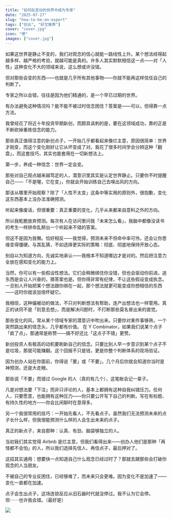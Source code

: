 ```yaml
---
title: "如何在变动的世界中成为专家"
date: "2025-07-27"
slug: "how-to-be-an-expert"
tags: ["创业", "好文推荐"]
cover: "cover.jpg"
icon: "😎"
images: ["cover.jpg"]
---
```

如果这世界是静止不变的，我们对观念的信心就能一路线性上升。某个想法经得起越多样、越严格的考验，就越可能是真的。许多人其实默默相信这一点——对「人性」这种变化不大的领域来说，这么想或许没错。



但对那些会变的东西——也就是几乎所有其他事物——你就不能再这样信任自己的判断了。



专家之所以会错，往往是因为他们精通的，是一个早已过期的世界。



有办法避免这种情况吗？能不能不被过时信念困住？答案是——可以，但得靠一点方法。



我曾经花了将近十年投资早期新创，而颇具讽刺的是，要在这领域成功，靠的正是不断砍掉重练信念的能力。



那些真正值得注意的新创点子，一开始几乎都看起来像烂主意，原因很简单：世界才刚变，而这个变化刚好让它从坏变成了对。我花了很多时间学会分辨这种「翻盘」，而这套技巧，其实也能套用在一切新想法上。



第一步，养成一种信念：世界一定会变。



那些对自己观点越来越笃定的人，潜意识里其实是认定世界静止。只要你不时提醒自己——「不是喔，它在变」，你就会开始训练自己去嗅出风的方向。



那该从哪里开始观察？除了「人性不太变」这条中等实用的原则外，很抱歉，变化这东西基本上没办法准确预测。



听起来像废话，但很重要：真正重要的变化，几乎从来都来自意料之外的方向。



所以我乾脆放弃预测。每次有人在访问里问我「未来怎么看」，我脑中都像没读书的考生一样拼命乱掰出一个听起来不错的答案。



但这不是因为我懒。恰好相反——我觉得，预测未来不但命中率可怜，还会让你思维变得僵硬。与其乱猜，不如选择更实际的策略：彻底、彻底地保持开放心态。



别自以为知道方向，先诚实地承认——我根本不知道哪边才是对的。然后把注意力全放在感知变化的能力上。



当然，你可以有一些假设性想法。它们会稍微绑住你没错，但也会驱动你前进。追东西是会让人兴奋的，猜答案也是。但你得非常有纪律，不让这些假设变成执念。
一旦别人开始把某个想法跟你绑在一起，那个想法就更可能变成你想相信的东西——这时你就该加倍怀疑它。



我相信，这种偏被动的做法，不只对判断想法有帮助，连产出想法也一样管用。真正的诀窍不是「刻意去想」，而是解决问题时，不打断那些莫名冒出来的直觉。



那些变化的风，常从某个领域专家的潜意识中吹出来。只要你对某件事够熟，一个突然跳出来的怪念头，几乎都有价值。
在 Y Combinator，如果我们说某个点子「疯了点」，那通常是称赞——搞不好还比「这点子不错」更赞。



新创投资人有极高的动机要刷新自己的信念。只要比别人早一步意识到某个点子不是垃圾，那就可能赚翻。这个回报不只是钱，更是你整个判断体系的现场验证。



因为创办人站在你面前，你得说「要」或「不要」，几个月后你就会知道你当时是神预测，还是大走眼。



那些说「不要」而错过 Google 的人（真的有几个），这笔帐会记一辈子。



凡是对想法要「下注」而非只评论的人，基本上都拥有这种自我纠错压力。任何人，只要愿意，也能拥有这种压力——你只要公开写下自己的判断。写在有标题、有持久性的地方——你会比闲聊时在意得多。



另一个我很常用的技巧：一开始先看人，不先看点子。虽然我们无法预测未来的点子长什么样，但我很能预测什么样的人会生出未来的点子。



真正的新点子，来自那种：认真、有劲、脑袋够独立的人。



当初我们其实觉得 Airbnb 是烂主意，但我们看得出来——创办人他们是那种「再怪都不会怕」的人，所以我们选择先信人、再信点子，最后押对了。



这招其实通用：想要快一点知道自己什么观念已经过时了？那就去跟那些会打破你观念的人当朋友。



不被自己的专业反困住，已经够难了，而未来只会更难。因为变化不是加速了——变化一直都在加速。



点子会生出点子，这场连锁反应从旧石器时代就没停过。我不认为它会停。
但⋯⋯也许我会错。（最好是）




![](https://prod-files-secure.s3.us-west-2.amazonaws.com/112d0858-5090-4d34-a606-b75eb8d65fd2/46476355-9cf3-4e99-9b7a-3531bc426380/1000202064.png?X-Amz-Algorithm=AWS4-HMAC-SHA256&X-Amz-Content-Sha256=UNSIGNED-PAYLOAD&X-Amz-Credential=ASIAZI2LB466YTX2WLUQ%2F20251019%2Fus-west-2%2Fs3%2Faws4_request&X-Amz-Date=20251019T174327Z&X-Amz-Expires=3600&X-Amz-Security-Token=IQoJb3JpZ2luX2VjEDEaCXVzLXdlc3QtMiJIMEYCIQCZ70EBPljni2zeUy8v5qU6K93jtVv0iTnm0ZOgQA1sNAIhAP0%2FBg8kTlzHHC%2FZMVY8c8wu7EVWphURkCBI7AECorzBKogECNr%2F%2F%2F%2F%2F%2F%2F%2F%2F%2FwEQABoMNjM3NDIzMTgzODA1IgxwnQB%2BCZls%2FaJpvRkq3APkTl%2F9xxYHs4RTT%2F%2BoxVpZ4m%2B7GuyB6ARAIlX46RyT7o2Ooq8stdS%2B2ySuC3IuIM2Fe%2FX6gcIrEmjYBys1K8yk8W4fNHQXuXdtzLeoQeolTN64AwcwvtAnJSCP9EDfEUwcDGhRDitsN3FBh4iZhsLiTzU72Hk%2BYq0Ly18VH0uyQn4xB9lFHh5eU4CxF%2FCLvYDj41JEmPb40dX7EK84MQWL02RDdj7aJlk0EJ%2B35hIlf74cqEhebJUq324kfnss%2BDkjoCW4C6OkQtVxmsPJACzCaqemkRmiPETUzvCi1o7e90BWK2chm8eapvtUMJT%2FmFMZTbsu9RkrRoVnDPluUYVWLqp6yglbD3cu6ytHXc9Pwspc1vgZEpNcNUDhalsMH2YYwJURZfoVbkC7LdvIumd7fbHAxDIeT6cA9cj%2BfQAW2M0CUpN%2BisYp8RZ4m%2Fw%2FAXPvcRDstFzzZ4zAXxrk9MSP1CN6BQloNr303BtQCCNH2CR94Giu3Mfn5T3chNiadWaTaCccH1pWQ4fmCUfT9Hn9PGuBDi5d3GwztJMLB3yWAqHt%2FbGIy46HxE9EPmYrdtW9%2Boacyr6ds9UQqGlgQXwXV9hTZOk7NKHllTDj%2BOmNbmo71KKpvZWmMQUYsjDUuNTHBjqkARDFOZgC45lWaqCLdlq%2FKJfXAAq7IHRCjaKQjXfDupzeeTDDCPAh%2Bqd1fFYcIggqEfh6KHcP4Rr4madwJ4F7mGw1PZfiMOyQE9Sj4wY0bG3sEsXSUJ5liP0175dhM%2BwS1zIn5xYjPZ%2BgCr0YfbHs5IWGUMvcUuhcPEBQsmttv9Y%2FFCSL3cB05Oux%2FEJgqrhHrAtNfcvoXhH3hwtJsdthSgjqds6u&X-Amz-Signature=140245a286df05595ae6e8ec899ae8d3a79bef356bf333984032b4911dcf1826&X-Amz-SignedHeaders=host&x-amz-checksum-mode=ENABLED&x-id=GetObject)

